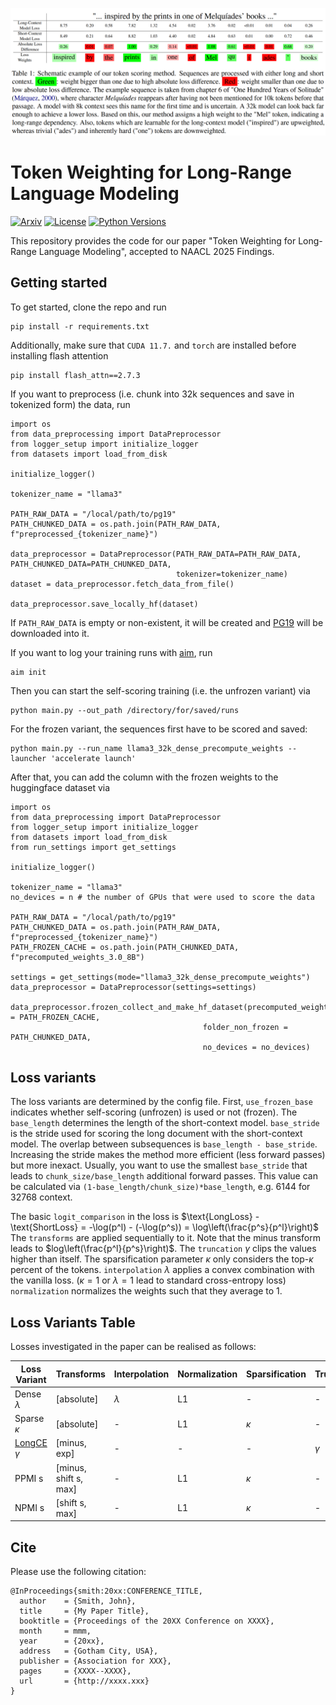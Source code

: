 
<p  align="center">
  <img src='logo.png' width='1000'>
</p>

# Token Weighting for Long-Range Language Modeling
[![Arxiv](https://img.shields.io/badge/Arxiv-2502.NNNNN-red?style=flat-square&logo=arxiv&logoColor=white)](https://put-here-your-paper.com)
[![License](https://img.shields.io/github/license/UKPLab/naacl2025-token-weighting)](https://opensource.org/licenses/Apache-2.0)
[![Python Versions](https://img.shields.io/badge/Python-3.10-blue.svg?style=flat&logo=python&logoColor=white)](https://www.python.org/)

This repository provides the code for our paper "Token Weighting for Long-Range Language Modeling", accepted to NAACL 2025 Findings.
## Getting started
To get started, clone the repo and run 

```
pip install -r requirements.txt
```
Additionally, make sure that `CUDA 11.7.` and `torch` are installed before installing flash attention
```
pip install flash_attn==2.7.3
```

If you want to preprocess (i.e. chunk into 32k sequences and save in tokenized form) the data, run

```
import os
from data_preprocessing import DataPreprocessor
from logger_setup import initialize_logger
from datasets import load_from_disk

initialize_logger()

tokenizer_name = "llama3"

PATH_RAW_DATA = "/local/path/to/pg19"
PATH_CHUNKED_DATA = os.path.join(PATH_RAW_DATA, f"preprocessed_{tokenizer_name}")

data_preprocessor = DataPreprocessor(PATH_RAW_DATA=PATH_RAW_DATA, PATH_CHUNKED_DATA=PATH_CHUNKED_DATA,
                                     tokenizer=tokenizer_name)
dataset = data_preprocessor.fetch_data_from_file()

data_preprocessor.save_locally_hf(dataset)
``` 
If `PATH_RAW_DATA` is empty or non-existent, it will be created and [PG19](https://huggingface.co/datasets/deepmind/pg19) will be downloaded into it.

If you want to log your training runs with [aim](https://aimstack.readthedocs.io/en/latest/overview.html), run 

```
aim init
```

Then you can start the self-scoring training (i.e. the unfrozen variant) via

```
python main.py --out_path /directory/for/saved/runs
```

For the frozen variant, the sequences first have to be scored and saved: 

```
python main.py --run_name llama3_32k_dense_precompute_weights --launcher 'accelerate launch'
```

After that, you can add the column with the frozen weights to the huggingface dataset via

```
import os
from data_preprocessing import DataPreprocessor
from logger_setup import initialize_logger
from datasets import load_from_disk
from run_settings import get_settings 

initialize_logger()

tokenizer_name = "llama3"
no_devices = n # the number of GPUs that were used to score the data  

PATH_RAW_DATA = "/local/path/to/pg19"
PATH_CHUNKED_DATA = os.path.join(PATH_RAW_DATA, f"preprocessed_{tokenizer_name}")
PATH_FROZEN_CACHE = os.path.join(PATH_CHUNKED_DATA, f"precomputed_weights_3.0_8B")

settings = get_settings(mode="llama3_32k_dense_precompute_weights")
data_preprocessor = DataPreprocessor(settings=settings)

data_preprocessor.frozen_collect_and_make_hf_dataset(precomputed_weights_path = PATH_FROZEN_CACHE,
                                           folder_non_frozen = PATH_CHUNKED_DATA,
                                           no_devices = no_devices)
```

## Loss variants
The loss variants are determined by the config file. First, `use_frozen_base` indicates
whether self-scoring (unfrozen) is used or not (frozen). The `base_length` determines the
length of the short-context model. `base_stride` is the stride used for scoring the long document
with the short-context model. The overlap between subsequences is `base_length - base_stride`. Increasing
the stride makes the method more efficient (less forward passes) but more inexact. Usually, you want to use the
smallest `base_stride` that leads to `chunk_size/base_length` additional forward passes. This value
can be calculated via
`(1-base_length/chunk_size)*base_length`, e.g. 6144 for 32768 context.

The basic `logit_comparison` in the loss is $\text{LongLoss} - \text{ShortLoss} = -\log(p^l) - (-\log(p^s)) = \log\left(\frac{p^s}{p^l}\right)$
The `transforms` are applied sequentially to it. Note that the minus transform leads to $log\left(\frac{p^l}{p^s}\right)$.
The `truncation` $\gamma$ clips the values higher than itself. The sparsification parameter $\kappa$ only considers the top-$\kappa$ percent of the tokens.
`interpolation` $\lambda$ applies a convex combination with the vanilla loss. ($\kappa=1$ or $\lambda=1$ lead to standard cross-entropy loss)
`normalization` normalizes the weights such that they average to 1.

## Loss Variants Table
Losses investigated in the paper can be realised as follows:

| Loss Variant                                                  | Transforms            | Interpolation | Normalization | Sparsification | Truncation | 
|---------------------------------------------------------------|-----------------------|---------------|---------------|----------------|------------|
| Dense $\lambda$                                               | [absolute]            | $\lambda$     | L1            | -              | -          |
| Sparse $\kappa$                                               | [absolute]            | -             | L1            | $\kappa$       | -          | 
| [LongCE](https://openreview.net/forum?id=fL4qWkSmtM) $\gamma$ | [minus, exp]          | -             | -             | -              | $\gamma$   | 
| PPMI s                                                        | [minus, shift s, max] | -             | L1            | $\kappa$       | -          | 
| NPMI s                                                        | [shift s, max]        | -             | L1            | $\kappa$       | -          | 

## Cite

Please use the following citation:

```
@InProceedings{smith:20xx:CONFERENCE_TITLE,
  author    = {Smith, John},
  title     = {My Paper Title},
  booktitle = {Proceedings of the 20XX Conference on XXXX},
  month     = mmm,
  year      = {20xx},
  address   = {Gotham City, USA},
  publisher = {Association for XXX},
  pages     = {XXXX--XXXX},
  url       = {http://xxxx.xxx}
}
```